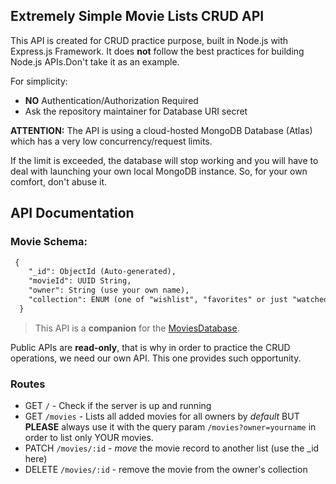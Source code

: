 ## Extremely Simple Movie Lists CRUD API

This API is created for CRUD practice purpose, built in Node.js with Express.js Framework.
It does **not** follow the best practices for building Node.js APIs.Don't take it as an example.

For simplicity:
- **NO** Authentication/Authorization Required
- Ask the repository maintainer for Database URI secret

**ATTENTION:** The API is using a cloud-hosted MongoDB Database (Atlas) which has a very low concurrency/request limits.  

If the limit is exceeded, the database will stop working and you will have to deal with launching your own local MongoDB instance. So, for your own comfort, don't abuse it.

## API Documentation

### Movie Schema:
```txt
 {
    "_id": ObjectId (Auto-generated),
    "movieId": UUID String,
    "owner": String (use your own name),
    "collection": ENUM (one of "wishlist", "favorites" or just "watched"
  }
```

> This API is a **companion** for the [MoviesDatabase](https://rapidapi.com/SAdrian/api/moviesdatabase/details).

Public APIs are **read-only**, that is why in order to practice the CRUD operations, we need our own API. This one provides such opportunity.

### Routes

- GET `/` - Check if the server is up and running
- GET `/movies` - Lists all added movies for all owners by _default_ BUT **PLEASE** always use it with the query param `/movies?owner=yourname` in order to list only YOUR movies.
- PATCH `/movies/:id` - _move_ the movie record to another list (use the _id here)
- DELETE `/movies/:id` - remove the movie from the owner's collection
